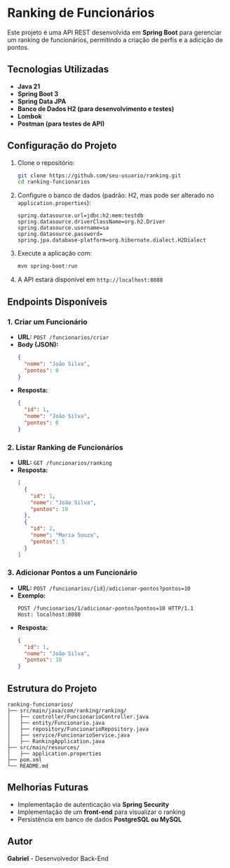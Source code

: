 # Ranking de Funcionários

Este projeto é uma API REST desenvolvida em **Spring Boot** para gerenciar um ranking de funcionários, permitindo a criação de perfis e a adicição de pontos.

## Tecnologias Utilizadas
- **Java 21**
- **Spring Boot 3**
- **Spring Data JPA**
- **Banco de Dados H2 (para desenvolvimento e testes)**
- **Lombok**
- **Postman (para testes de API)**

## Configuração do Projeto
1. Clone o repositório:
   ```sh
   git clone https://github.com/seu-usuario/ranking.git
   cd ranking-funcionarios
   ```
2. Configure o banco de dados (padrão: H2, mas pode ser alterado no `application.properties`):
   ```properties
   spring.datasource.url=jdbc:h2:mem:testdb
   spring.datasource.driverClassName=org.h2.Driver
   spring.datasource.username=sa
   spring.datasource.password=
   spring.jpa.database-platform=org.hibernate.dialect.H2Dialect
   ```
3. Execute a aplicação com:
   ```sh
   mvn spring-boot:run
   ```
4. A API estará disponível em `http://localhost:8080`

## Endpoints Disponíveis

### 1. Criar um Funcionário
- **URL:** `POST /funcionarios/criar`
- **Body (JSON):**
  ```json
  {
    "nome": "João Silva",
    "pontos": 0
  }
  ```
- **Resposta:**
  ```json
  {
    "id": 1,
    "nome": "João Silva",
    "pontos": 0
  }
  ```

### 2. Listar Ranking de Funcionários
- **URL:** `GET /funcionarios/ranking`
- **Resposta:**
  ```json
  [
    {
      "id": 1,
      "nome": "João Silva",
      "pontos": 10
    },
    {
      "id": 2,
      "nome": "Maria Souza",
      "pontos": 5
    }
  ]
  ```

### 3. Adicionar Pontos a um Funcionário
- **URL:** `POST /funcionarios/{id}/adicionar-pontos?pontos=10`
- **Exemplo:**
  ```http
  POST /funcionarios/1/adicionar-pontos?pontos=10 HTTP/1.1
  Host: localhost:8080
  ```
- **Resposta:**
  ```json
  {
    "id": 1,
    "nome": "João Silva",
    "pontos": 10
  }
  ```

## Estrutura do Projeto
```
ranking-funcionarios/
├── src/main/java/com/ranking/ranking/
│   ├── controller/FuncionarioController.java
│   ├── entity/Funcionario.java
│   ├── repository/FuncionarioRepository.java
│   ├── service/FuncionarioService.java
│   ├── RankingApplication.java
├── src/main/resources/
│   ├── application.properties
├── pom.xml
└── README.md
```

## Melhorias Futuras
- Implementação de autenticação via **Spring Security**
- Implementação de um **front-end** para visualizar o ranking
- Persistência em banco de dados **PostgreSQL ou MySQL**

## Autor
**Gabriel** - Desenvolvedor Back-End

